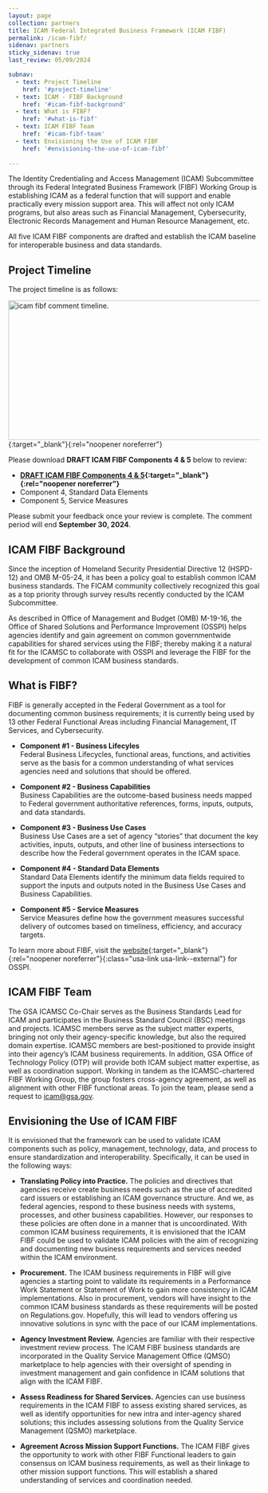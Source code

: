 ```yaml
---
layout: page
collection: partners
title: ICAM Federal Integrated Business Framework (ICAM FIBF)
permalink: /icam-fibf/
sidenav: partners
sticky_sidenav: true
last_review: 05/09/2024

subnav:
  - text: Project Timeline
    href: '#project-timeline'
  - text: ICAM - FIBF Background
    href: '#icam-fibf-background'
  - text: What is FIBF?
    href: '#what-is-fibf'
  - text: ICAM FIBF Team
    href: '#icam-fibf-team'
  - text: Envisioning the Use of ICAM FIBF
    href: '#envisioning-the-use-of-icam-fibf'
    
---
```


The Identity Credentialing and Access Management (ICAM) Subcommittee  through its Federal Integrated Business Framework (FIBF) Working Group is establishing ICAM as a federal function that will support and enable practically every mission support area. This will affect not only ICAM programs, but also areas such as Financial Management, Cybersecurity, Electronic Records Management and Human Resource Management, etc.   

All five ICAM FIBF components are drafted and establish the ICAM baseline for interoperable business and data standards. 

## Project Timeline

The project timeline is as follows:

[<img src="{{site.baseurl}}/assets/fibf/framework-timeline.png" alt="icam fibf comment timeline." width="560" height="280">]({{site.baseurl}}/assets/fibf/framework-timeline.png){:target="_blank"}{:rel="noopener noreferrer"} 

Please download **DRAFT ICAM FIBF Components 4 & 5** below to review: 
- **[DRAFT ICAM FIBF Components 4 & 5]({{site.baseurl}}/docs/icam-fibf-workforce-identity-focused-excel-spreadsheet.xlsx){:target="_blank"}{:rel="noopener noreferrer"}**
- Component 4, Standard Data Elements
- Component 5, Service Measures 

Please submit your feedback once your review is complete. The comment period will end **September 30, 2024**.

## ICAM FIBF Background 

Since the inception of Homeland Security Presidential Directive 12 (HSPD-12) and OMB M-05-24, it has been a policy goal to establish common ICAM business standards. The FICAM community collectively recognized this goal as a top priority through survey results recently conducted by the ICAM Subcommittee.

As described in Office of Management and Budget (OMB) M-19-16, the Office of Shared Solutions and Performance Improvement (OSSPI) helps agencies identify and gain agreement on common governmentwide capabilities for shared services using the FIBF; thereby making it a natural fit for the ICAMSC to collaborate with OSSPI and leverage the FIBF for the development of common ICAM business standards.

## What is FIBF?

FIBF is generally accepted in the Federal Government as a tool for documenting
common business requirements; it is currently being used by 13 other Federal
Functional Areas including Financial Management, IT Services, and Cybersecurity.  

- **Component #1 - Business Lifecyles**<br>
Federal Business Lifecycles, functional areas, functions, and activities serve as the basis for a common understanding of what services agencies need and solutions that should be offered.


- **Component #2 - Business Capabilities**<br>
Business Capabilities are the outcome-based business needs mapped to Federal government authoritative references, forms, inputs, outputs, and data standards.
 
- **Component #3 - Business Use Cases**<br>
Business Use Cases are a set of agency “stories” that document the key activities, inputs, outputs, and other line of business intersections to describe how the Federal government operates in the ICAM space.

- **Component #4 - Standard Data Elements**<br>
Standard Data Elements identify the minimum data fields required to support the inputs and outputs noted in the Business Use Cases and Business Capabilities.


- **Component #5 - Service Measures**<br>
Service Measures define how the government measures successful delivery of outcomes based on timeliness, efficiency, and accuracy targets.

To learn more about FIBF, visit the [website](https://ussm.gsa.gov/fibf/){:target="_blank"}{:rel="noopener noreferrer"}{:class="usa-link usa-link--external"} for OSSPI. 

## ICAM FIBF Team

The GSA ICAMSC Co-Chair serves as the Business Standards Lead for ICAM
and participates in the Business Standard Council (BSC) meetings and projects.
ICAMSC members serve as the subject matter experts, bringing not only their
agency-specific knowledge, but also the required domain expertise. ICAMSC
members are best-positioned  to provide insight into their agency’s ICAM business
requirements. In addition, GSA Office of Technology Policy (OTP) will provide both
ICAM subject matter expertise, as well as coordination support. Working in tandem
as the ICAMSC-chartered FIBF Working Group, the group fosters cross-agency
agreement, as well as alignment with other FIBF functional areas. To join the team,
please send a request to [icam@gsa.gov](mailto:icam@gsa.gov).


## Envisioning the Use of ICAM FIBF

It is envisioned that the framework can be used to validate ICAM components such as policy, management, technology, data, and process to ensure standardization and interoperability. Specifically, it can be used in the following ways:

- **Translating Policy into Practice.** The policies and directives that agencies receive create business needs such as the use of accredited card issuers or establishing an ICAM governance structure. And we, as federal agencies, respond to these business needs with systems, processes, and other business capabilities. However, our responses to these policies are often done in a manner that is uncoordinated. With common ICAM business requirements, it is envisioned that the ICAM FIBF could be used to validate ICAM policies with the aim of recognizing and documenting new business requirements and services needed within the ICAM environment.

- **Procurement.**  The ICAM business requirements in FIBF will give agencies a starting point to validate its requirements in a Performance Work Statement or Statement of Work to gain more consistency in ICAM implementations. Also in procurement, vendors will have insight to the common ICAM business standards as these requirements will be posted on Regulations.gov. Hopefully, this will lead to vendors offering us innovative solutions in sync with the pace of our ICAM implementations.

- **Agency Investment Review.**  Agencies are familiar with their respective investment review process. The ICAM FIBF business standards are incorporated in the Quality Service Management Office (QMSO) marketplace to help agencies with their oversight of spending in investment management and gain confidence in ICAM solutions that align with the ICAM FIBF. 

- **Assess Readiness for Shared Services.** Agencies can use business requirements in the ICAM FIBF to assess existing shared services, as well as identify opportunities for new intra and inter-agency shared solutions; this includes assessing solutions from the Quality Service Management (QSMO) marketplace. 

- **Agreement Across Mission Support Functions.** The ICAM FIBF gives the opportunity to work with other FIBF Functional leaders to gain consensus on ICAM business requirements, as well as their linkage to other mission support functions. This will establish a shared understanding of services and coordination needed.
